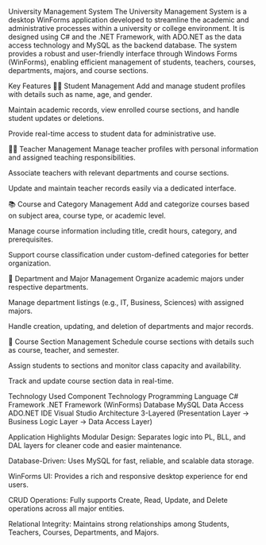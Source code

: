 University Management System
The University Management System is a desktop WinForms application developed to streamline the academic and administrative processes within a university or college environment. It is designed using C# and the .NET Framework, with ADO.NET as the data access technology and MySQL as the backend database. The system provides a robust and user-friendly interface through Windows Forms (WinForms), enabling efficient management of students, teachers, courses, departments, majors, and course sections.

Key Features
👨‍🎓 Student Management
Add and manage student profiles with details such as name, age, and gender.

Maintain academic records, view enrolled course sections, and handle student updates or deletions.

Provide real-time access to student data for administrative use.

👨‍🏫 Teacher Management
Manage teacher profiles with personal information and assigned teaching responsibilities.

Associate teachers with relevant departments and course sections.

Update and maintain teacher records easily via a dedicated interface.

📚 Course and Category Management
Add and categorize courses based on subject area, course type, or academic level.

Manage course information including title, credit hours, category, and prerequisites.

Support course classification under custom-defined categories for better organization.

🏫 Department and Major Management
Organize academic majors under respective departments.

Manage department listings (e.g., IT, Business, Sciences) with assigned majors.

Handle creation, updating, and deletion of departments and major records.

🧾 Course Section Management
Schedule course sections with details such as course, teacher, and semester.

Assign students to sections and monitor class capacity and availability.

Track and update course section data in real-time.

Technology Used
Component	Technology
Programming Language	C#
Framework	.NET Framework (WinForms)
Database	MySQL
Data Access	ADO.NET
IDE	Visual Studio
Architecture	3-Layered (Presentation Layer → Business Logic Layer → Data Access Layer)

Application Highlights
Modular Design: Separates logic into PL, BLL, and DAL layers for cleaner code and easier maintenance.

Database-Driven: Uses MySQL for fast, reliable, and scalable data storage.

WinForms UI: Provides a rich and responsive desktop experience for end users.

CRUD Operations: Fully supports Create, Read, Update, and Delete operations across all major entities.

Relational Integrity: Maintains strong relationships among Students, Teachers, Courses, Departments, and Majors.
